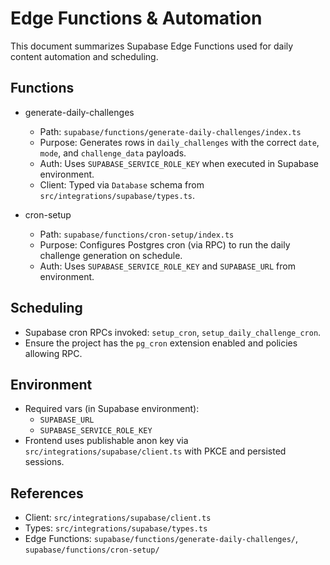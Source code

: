 # Edge Functions & Automation

This document summarizes Supabase Edge Functions used for daily content automation and scheduling.

## Functions

- generate-daily-challenges
  - Path: `supabase/functions/generate-daily-challenges/index.ts`
  - Purpose: Generates rows in `daily_challenges` with the correct `date`, `mode`, and `challenge_data` payloads.
  - Auth: Uses `SUPABASE_SERVICE_ROLE_KEY` when executed in Supabase environment.
  - Client: Typed via `Database` schema from `src/integrations/supabase/types.ts`.

- cron-setup
  - Path: `supabase/functions/cron-setup/index.ts`
  - Purpose: Configures Postgres cron (via RPC) to run the daily challenge generation on schedule.
  - Auth: Uses `SUPABASE_SERVICE_ROLE_KEY` and `SUPABASE_URL` from environment.

## Scheduling

- Supabase cron RPCs invoked: `setup_cron`, `setup_daily_challenge_cron`.
- Ensure the project has the `pg_cron` extension enabled and policies allowing RPC.

## Environment

- Required vars (in Supabase environment):
  - `SUPABASE_URL`
  - `SUPABASE_SERVICE_ROLE_KEY`
- Frontend uses publishable anon key via `src/integrations/supabase/client.ts` with PKCE and persisted sessions.

## References

- Client: `src/integrations/supabase/client.ts`
- Types: `src/integrations/supabase/types.ts`
- Edge Functions: `supabase/functions/generate-daily-challenges/`, `supabase/functions/cron-setup/`
